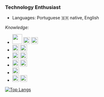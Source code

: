 ### Technology Enthusiast

- Languages: Portuguese :brazil: native, English             

*Knowledge:*

 - <img src="https://cdn.jsdelivr.net/gh/devicons/devicon/icons/c/c-original.svg" width="32" height="32"/> <img src="https://cdn.jsdelivr.net/gh/devicons/devicon/icons/java/java-original.svg" width="22" height="22"/> <img src="https://cdn.jsdelivr.net/gh/devicons/devicon/icons/python/python-original.svg" width="22" height="22"/>
 - <img src="https://cdn.jsdelivr.net/gh/devicons/devicon/icons/html5/html5-original-wordmark.svg" width="22" height="22"/> <img src="https://cdn.jsdelivr.net/gh/devicons/devicon/icons/css3/css3-original-wordmark.svg" width="22" height="22"/>
 - <img src="https://cdn.jsdelivr.net/gh/devicons/devicon/icons/postgresql/postgresql-original.svg" width="22" height="22"/> <img src="https://cdn.jsdelivr.net/gh/devicons/devicon/icons/mysql/mysql-original-wordmark.svg" width="22" height="22"/>
 - <img src="https://cdn.jsdelivr.net/gh/devicons/devicon/icons/git/git-original.svg" width="22" height="22"/> <img src="https://cdn.jsdelivr.net/gh/devicons/devicon/icons/github/github-original.svg" width="22" height="22"/>
 - <img src="https://cdn.jsdelivr.net/gh/devicons/devicon/icons/godot/godot-original-wordmark.svg" width="22" height="22"/>
 - <img src="https://cdn.jsdelivr.net/gh/devicons/devicon/icons/linux/linux-original.svg" width="22" height="22"/> <img src="https://cdn.jsdelivr.net/gh/devicons/devicon/icons/windows8/windows8-original.svg" width="22" height="22"/>
 
 [![Top Langs](https://github-readme-stats.vercel.app/api/top-langs/?username=Lemersom&layout=compact&theme=dark)](https://github.com/anuraghazra/github-readme-stats)
 
